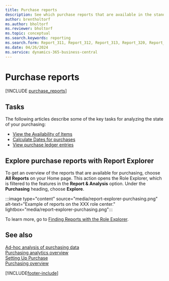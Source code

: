 ```yaml
---
title: Purchase reports
description: See which purchase reports that are available in the standard version of Business Central so that you can keep track of your business.
author: brentholtorf
ms.author: bholtorf
ms.reviewer: bholtorf
ms.topic: conceptual
ms.search.keywords: reporting
ms.search.form: Report_311, Report_312, Report_313, Report_320, Report_709, Report_707, Report_709, Report_714, Report_716, Report_720 
ms.date: 04/26/2024
ms.service: dynamics-365-business-central
---
```

# Purchase reports

<!-- Purchase reports gives procurement and business professionals insights and statistics about current and past purchase activities.  

## Report overview -->

[!INCLUDE [purchase_reports](includes/purchase-reports-include.md)]

## Tasks

The following articles describe some of the key tasks for analyzing the state of your purchasing:

- [View the Availability of Items](inventory-how-availability-overview.md)  
- [Calculate Dates for purchases](purchasing-date-calculation-for-purchases.md)
- [View purchase ledger entries](purchasing-how-record-purchases.md#viewing-ledger-entries)

## Explore purchase reports with Report Explorer

To get an overview of the reports that are available for purchasing, choose **All Reports** on your Home page. This action opens the Role Explorer, which is filtered to the features in the **Report & Analysis** option. Under the **Purchasing** heading, choose **Explore**.

:::image type="content" source="media/report-explorer-purchasing.png" alt-text="Example of reports on the XXX role center." lightbox="media/report-explorer-purchasing.png":::

To learn more, go to [Finding Reports with the Role Explorer](ui-role-explorer.md). 

## See also

[Ad-hoc analysis of purchasing data](ad-hoc-analysis-purchasing.md)  
[Purchasing analytics overview](purchasing-analytics-overview.md)   
[Setting Up Purchase](purchasing-setup-purchasing.md)  
[Purchasing overview](purchasing-manage-purchasing.md)  

[!INCLUDE[footer-include](includes/footer-banner.md)]